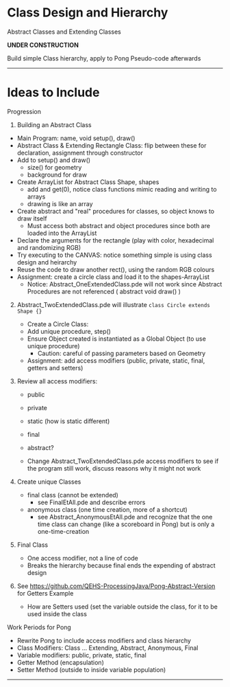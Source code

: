 # Class Design and Hierarchy
Abstract Classes and Extending Classes

**UNDER CONSTRUCTION**

Build simple Class hierarchy, apply to Pong Pseudo-code afterwards


---

# Ideas to Include
Progression
1. Building an Abstract Class
- Main Program: name, void setup(), draw()
- Abstract Class & Extending Rectangle Class: flip between these for declaration, assignment through constructor
- Add to setup() and draw()
  - size() for geometry
  - background for draw
- Create ArrayList for Abstract Class Shape, shapes
  - add and get(0), notice class functions mimic reading and writing to arrays
  - drawing is like an array
- Create abstract and "real" procedures for classes, so object knows to draw itself
  - Must access both abstract and object procedures since both are loaded into the ArrayList
- Declare the arguments for the rectangle (play with color, hexadecimal and randomizing RGB)
- Try executing to the CANVAS: notice something simple is using class design and heirarchy
- Reuse the code to draw another rect(), using the random RGB colours
- Assignment: create a circle class and load it to the shapes-ArrayList
  - Notice: Abstract_OneExtendedClass.pde will not work since Abstract Procedures are not referenced ( abstract void draw() )

2. Abstract_TwoExtendedClass.pde will illustrate ```class Circle extends Shape {}```
   - Create a Circle Class:
   - Add unique procedure, step()
   - Ensure Object created is instantiated as a Global Object (to use unique procedure)
     - Caution: careful of passing parameters based on Geometry
   - Assignment: add access modifiers (public, private, static, final, getters and setters)

3. Review all access modifiers:
   - public
   - private
   - static (how is static different)
   - final
   - abstract?

   - Change Abstract_TwoExtendedClass.pde access modifiers to see if the program still work, discuss reasons why it might not work

4. Create unique Classes
   - final class (cannot be extended)
     - see FinalEtAll.pde and describe errors
   - anonymous class (one time creation, more of a shortcut)
     - see Abstract_AnonymousEtAll.pde and recognize that the one time class can change (like a scoreboard in Pong) but is only a one-time-creation

5. Final Class
   - One access modifier, not a line of code
   - Breaks the hierarchy because final ends the expending of abstract design

6. See https://github.com/QEHS-ProcessingJava/Pong-Abstract-Version for Getters Example
   - How are Setters used (set the variable outside the class, for it to be used inside the class

Work Periods for Pong
- Rewrite Pong to include access modifiers and class hierarchy
- Class Modifiers: Class ... Extending, Abstract, Anonymous, Final
- Variable modifiers: public, private, static, final
- Getter Method (encapsulation)
- Setter Method (outside to inside variable population)

---
